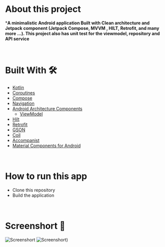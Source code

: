 # About this project
***A minimalistic Android application Built with Clean architecture and Jetpack component (Jetpack Compose, MVVM , HILT, Retrofit, and many more …). This project also has unit test for the viewmodel, repository and API service**
# <br/>Built With 🛠
- [Kotlin](https://kotlinlang.org/) 
- [Coroutines](https://kotlinlang.org/docs/reference/coroutines-overview.html) 
- [Compose](https://developer.android.com/jetpack/compose) 
- [Navigation](https://developer.android.com/guide/navigation)
- [Android Architecture Components](https://developer.android.com/topic/libraries/architecture) 
  - [ViewModel](https://developer.android.com/topic/libraries/architecture/viewmodel)
- [Hilt](https://dagger.dev/hilt/)
- [Retrofit](https://square.github.io/retrofit/)
- [GSON](https://github.com/google/gson) 
- [Coil](https://github.com/chrisbanes/accompanist/blob/main/coil/README.md)
- [Accompanist](https://google.github.io/accompanist/)
- [Material Components for Android](https://github.com/material-components/material-components-android) 
# <br/> How to run this app
- Clone this repository
- Build the application
# <br/>Screenshort 📸
![Screenshort](https://github.com/nehapraksh/BupaCodeChallenge/blob/master/screenshots/home_screen.jpg)
![Screenshort](https://github.com/nehapraksh/BupaCodeChallenge/blob/master/screenshots/detail_screen.jpg))
